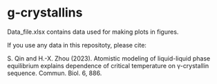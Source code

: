 # g-crystallins

Data_file.xlsx contains data used for making plots in figures.

If you use any data in this repositoty, please cite:

S. Qin and H.-X. Zhou (2023). Atomistic modeling of liquid-liquid phase equilibrium explains dependence of critical temperature on γ-crystallin sequence. Commun. Biol. 6, 886.
